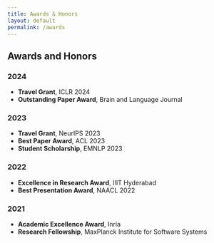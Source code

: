 ```yaml
---
title: Awards & Honors
layout: default
permalink: /awards
---
```


## Awards and Honors

### 2024
- **Travel Grant**, ICLR 2024
- **Outstanding Paper Award**, Brain and Language Journal

### 2023
- **Travel Grant**, NeurIPS 2023
- **Best Paper Award**, ACL 2023
- **Student Scholarship**, EMNLP 2023

### 2022
- **Excellence in Research Award**, IIIT Hyderabad
- **Best Presentation Award**, NAACL 2022

### 2021
- **Academic Excellence Award**, Inria
- **Research Fellowship**, MaxPlanck Institute for Software Systems
